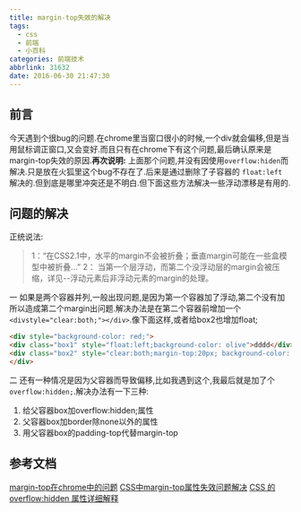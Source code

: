 ```yaml
---
title: margin-top失效的解决
tags:
  - css
  - 前端
  - 小百科
categories: 前端技术
abbrlink: 31632
date: 2016-06-30 21:47:30
---
```


## 前言
今天遇到个很bug的问题.在chrome里当窗口很小的时候,一个div就会偏移,但是当用鼠标调正窗口,又会变好.而且只有在chrome下有这个问题,最后确认原来是margin-top失效的原因.**再次说明:** 上面那个问题,并没有因使用`overflow:hiden`而解决.只是放在火狐里这个bug不存在了.后来是通过删除了子容器的 `float:left` 解决的.但到底是哪里冲突还是不明白.但下面这些方法解决一些浮动漂移是有用的.

## 问题的解决
正统说法:
>1：“在CSS2.1中，水平的margin不会被折叠；垂直margin可能在一些盒模型中被折叠…”
2： 当第一个层浮动，而第二个没浮动层的margin会被压缩，详见--浮动元素后非浮动元素的margin的处理。

一 如果是两个容器并列,一般出现问题,是因为第一个容器加了浮动,第二个没有加 所以造成第二个margin出问题.解决办法是在第二个容器前增加一个`<divstyle="clear:both;"></div>`.像下面这样,或者给box2也增加float;

<!--more-->

```html
<div style="background-color: red;"> 
<div class="box1" style="float:left;background-color: olive">dddd</div> 
<div class="box2" style="clear:both;margin-top:20px; background-color: rosybrown;">eeee</div> 
</div> 
```
二 还有一种情况是因为父容器而导致偏移,比如我遇到这个,我最后就是加了个`overflow:hidden;`.解决办法有一下三种:
1. 给父容器box加overflow:hidden;属性
2. 父容器box加border除none以外的属性
3. 用父容器box的padding-top代替margin-top

## 参考文档
[ margin-top在chrome中的问题](http://bbs.blueidea.com/thread-2884956-1-1.html)
[CSS中margin-top属性失效问题解决](http://developer.51cto.com/art/201009/225816.htm)
[CSS 的overflow:hidden 属性详细解释](http://jingyan.baidu.com/article/d45ad148e2a7f969552b80ae.html)